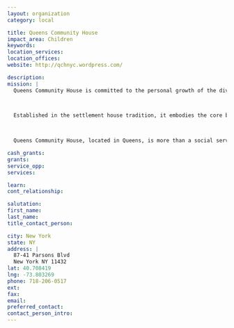 ```yaml
---
layout: organization
category: local

title: Queens Community House
impact_area: Children
keywords: 
location_services: 
location_offices: 
website: http://qchnyc.wordpress.com/

description: 
mission: |
  Queens Community House is committed to the personal growth of the diverse people it serves and to the creation of self-reliant, open, responsible communities.

  

  Established in the settlement house tradition, it embodies the core belief that all persons can and want to grow and that all can contribute. Through broad-based, innovative leadership, it offers programs and services which help all people improve their lives and work together to strengthen their communities.

  

  Queens Community House, located in Queens, is more than a social service provider: it is a welcoming, extended family for both new and long-time residents.

cash_grants: 
grants: 
service_opp: 
services: 

learn: 
cont_relationship: 

salutation: 
first_name: 
last_name: 
title_contact_person: 

city: New York
state: NY
address: |
  87-41 Parsons Blvd  
  New York NY 11432
lat: 40.708419
lng: -73.803269
phone: 718-206-0517
ext: 
fax: 
email: 
preferred_contact: 
contact_person_intro: 
---
```

